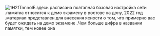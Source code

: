 ![1H2fTnnnolE](https://github.com/silvestrstallone/DEMO_-/assets/166220795/138ea39f-30df-4077-bd82-007d1e6c0045).здесь расписана поэтапная базовая настройка сети
.памятка относится к демо экзамену в ростове на дону, 2022 год
.материал представлен для внесения ясности о том, что примерно вас будет ожидать на демо экзамене
.Чем больше цифра в названии памятки, тем новее она
